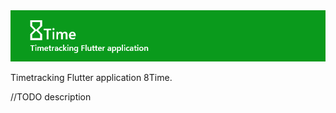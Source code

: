 <img src="https://raw.githubusercontent.com/MioOgbeni/8Time/master/logo.png" alt="8Time" style="width: 1080px;"/>

Timetracking Flutter application 8Time.

//TODO description

